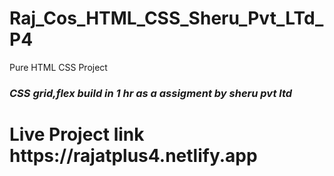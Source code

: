 # Raj_Cos_HTML_CSS_Sheru_Pvt_LTd_P4

Pure HTML CSS Project
<h3><i>CSS grid,flex build in 1 hr as a assigment by sheru pvt ltd</i><h3>
<h1> Live Project link https://rajatplus4.netlify.app</H1>
